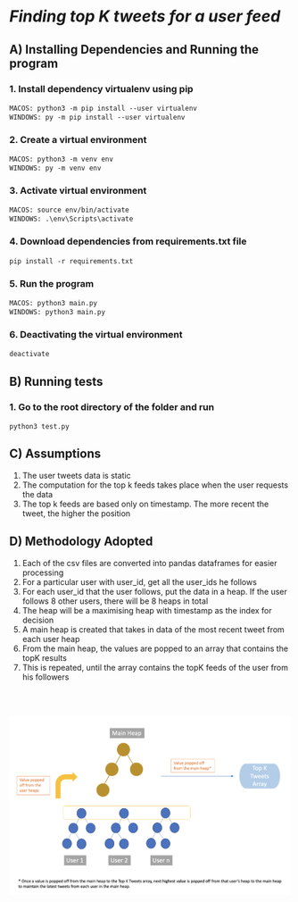# ***Finding top K tweets for a user feed***

## **A) Installing Dependencies and Running the program**
### 1. Install dependency virtualenv using pip
	MACOS: python3 -m pip install --user virtualenv
	WINDOWS: py -m pip install --user virtualenv
### 2. Create a virtual environment 
	MACOS: python3 -m venv env
	WINDOWS: py -m venv env
### 3. Activate virtual environment
	MACOS: source env/bin/activate
	WINDOWS: .\env\Scripts\activate
### 4. Download dependencies from requirements.txt file
	pip install -r requirements.txt
### 5. Run the program
	MACOS: python3 main.py
	WINDOWS: python3 main.py
### 6. Deactivating the virtual environment 
	deactivate

## **B) Running tests**
### 1. Go to the root directory of the folder and run 
	python3 test.py

## **C) Assumptions**
 1. The user tweets data is static 
 2. The computation for the top k feeds takes place when the user requests the data
 3. The top k feeds are based only on timestamp. The more recent the tweet, the higher the position

 ## **D) Methodology Adopted**
 1. Each of the csv files are converted into pandas dataframes for easier processing 
 2. For a particular user with user_id, get all the user_ids he follows 
 3. For each user_id that the user follows, put the data in a heap. If the user follows 8 other users, there will be 8 heaps in total 
 4. The heap will be a maximising heap with timestamp as the index for decision
 5. A main heap is created that takes in data of the most recent tweet from each user heap 
 6. From the main heap, the values are popped to an array that contains the topK results
 7. This is repeated, until the array contains the topK feeds of the user from his followers
<br/>
<br/>
<p>
    <img src="Image/diagram.png"/>
</p>
